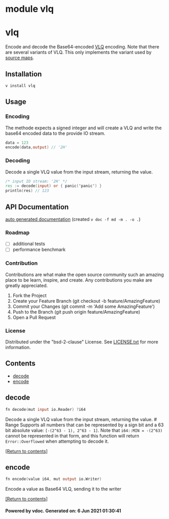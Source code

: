 # module vlq

# vlq

Encode and decode the Base64-encoded [VLQ](https://en.wikipedia.org/wiki/Variable-length_quantity) encoding. Note that there are several variants of VLQ. This only implements the variant used by [source maps](https://github.com/mozilla/source-map).

## Installation


```sh
v install vlq
```

## Usage

### Encoding

The methode expects a signed integer and will create a VLQ and write the base64 encoded data to the provide IO stream.

```v
data = 123
encode(data,output) // '2H'
```
### Decoding

Decode a single VLQ value from the input stream, returning the value.

```v
/* input IO stream: '2H' */
res := decode(input) or { panic('panic') } 
println(res) // 123
```

## API Documentation

[auto generated documentation](https://github.com/aheissenberger/vlang-vlq/blob/main/_docs/vlq.md)
(created `v doc -f md -m . -o .`)

### Roadmap

 - [ ] additional tests
 - [ ] performance benchmark

### Contribution

Contributions are what make the open source community such an amazing place to be learn, inspire, and create. Any contributions you make are greatly appreciated.

1. Fork the Project
1. Create your Feature Branch (git checkout -b feature/AmazingFeature)
1. Commit your Changes (git commit -m 'Add some AmazingFeature')
1. Push to the Branch (git push origin feature/AmazingFeature)
1. Open a Pull Request

### License

Distributed under the "bsd-2-clause" License. See [LICENSE.txt](LICENSE.txt) for more information.
 

## Contents
- [decode](#decode)
- [encode](#encode)

## decode
```v
fn decode(mut input io.Reader) ?i64
```
 Decode a single VLQ value from the input stream, returning the value.   # Range   Supports all numbers that can be represented by a sign bit and a 63 bit  absolute value: `[-(2^63 - 1), 2^63 - 1]`.   Note that `i64::MIN = -(2^63)` cannot be represented in that form, and this  function will return `Error::Overflowed` when attempting to decode it. 

[[Return to contents]](#Contents)

## encode
```v
fn encode(value i64, mut output io.Writer)
```
 Encode a value as Base64 VLQ, sending it to the writer 

[[Return to contents]](#Contents)

#### Powered by vdoc. Generated on: 6 Jun 2021 01:30:41
